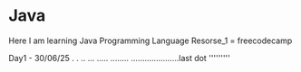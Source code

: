 # Java
Here I am learning Java Programming Language
Resorse_1 = freecodecamp

Day1 - 30/06/25
.
.
..
...
.....
........
.....................last dot
'''''''''
